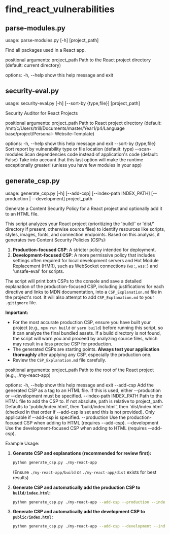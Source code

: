 # find_react_vulnerabilities
## parse-modules.py
usage: parse-modules.py [-h] [project_path]

Find all packages used in a React app.

positional arguments:
  project_path  Path to the React project directory (default: current directory)

options:
  -h, --help    show this help message and exit
## security-eval.py
usage: security-eval.py [-h] [--sort-by {type,file}] [project_path]

Security Auditor for React Projects

positional arguments:
  project_path          Path to React project directory (default: /mnt/c/Users/trill/Documents/master/Year1/p4/Language base/project/Personal-
                        Website-Template)

options:
  -h, --help            show this help message and exit
  --sort-by {type,file}
                        Sort report by vulnerability type or file location (default: type)
  --scan-modules        Scan dependencies code instead of application's code (default: False)
  Take into account that this last option will make the runtime exceptionally greater! (unless you have few modules in your app)

## generate_csp.py
usage: generate_csp.py [-h] [--add-csp] [--index-path INDEX_PATH] [--production | --development] project_path

Generate a Content Security Policy for a React project and optionally add it to an HTML file.

This script analyzes your React project (prioritizing the 'build/' or 'dist/' directory if present, otherwise source files) to identify resources like scripts, styles, images, fonts, and connection endpoints. Based on this analysis, it generates two Content Security Policies (CSPs):
1.  **Production-focused CSP**: A stricter policy intended for deployment.
2.  **Development-focused CSP**: A more permissive policy that includes settings often required for local development servers and Hot Module Replacement (HMR), such as WebSocket connections (`ws:`, `wss:`) and 'unsafe-eval' for scripts.

The script will print both CSPs to the console and save a detailed explanation of the production-focused CSP, including justifications for each directive and links to MDN documentation, into a `CSP_Explanation.md` file in the project's root. It will also attempt to add `CSP_Explanation.md` to your `.gitignore` file.

**Important:**
*   For the most accurate production CSP, ensure you have built your project (e.g., `npm run build` or `yarn build`) before running this script, so it can analyze the final bundled assets. If a build directory is not found, the script will warn you and proceed by analyzing source files, which may result in a less precise CSP for production.
*   The generated CSPs are starting points. **Always test your application thoroughly** after applying any CSP, especially the production one.
*   Review the `CSP_Explanation.md` file carefully.

positional arguments:
  project_path          Path to the root of the React project (e.g., ./my-react-app)

options:
  -h, --help            show this help message and exit
  --add-csp             Add the generated CSP as a <meta> tag to an HTML file.
                        If this is used, either --production or --development must be specified.
  --index-path INDEX_PATH
                        Path to the HTML file to add the CSP to.
                        If not absolute, path is relative to project_path.
                        Defaults to 'public/index.html', then 'build/index.html', then 'dist/index.html'
                        (checked in that order if --add-csp is set and this is not provided).
                        Only applicable if --add-csp is specified.
  --production          Use the production-focused CSP when adding to HTML (requires --add-csp).
  --development         Use the development-focused CSP when adding to HTML (requires --add-csp).

Example Usage:

1.  **Generate CSP and explanations (recommended for review first):**
    ```bash
    python generate_csp.py ./my-react-app
    ```
    (Ensure `./my-react-app/build` or `./my-react-app/dist` exists for best results)

2.  **Generate CSP and automatically add the production CSP to `build/index.html`:**
    ```bash
    python generate_csp.py ./my-react-app --add-csp --production --index-path build/index.html
    ```

3.  **Generate CSP and automatically add the development CSP to `public/index.html`:**
    ```bash
    python generate_csp.py ./my-react-app --add-csp --development --index-path public/index.html
    ```